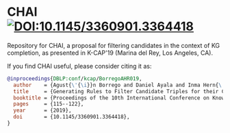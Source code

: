 # CHAI [![DOI:10.1145/3360901.3364418](https://zenodo.org/badge/DOI/10.1145/3360901.3364418.svg)](https://doi.org/10.1145/3360901.3364418)
Repository for CHAI, a proposal for filtering candidates in the context of KG completion, as presented in K-CAP'19 (Marina del Rey, Los Angeles, CA).

If you find CHAI useful, please consider citing it as:

```bibtex
@inproceedings{DBLP:conf/kcap/BorregoAHR019,
  author    = {Agust{\'{\i}}n Borrego and Daniel Ayala and Inma Hern{\'{a}}ndez and Carlos R. Rivero and David Ruiz},
  title     = {Generating Rules to Filter Candidate Triples for their Correctness Checking by Knowledge Graph Completion Techniques},
  booktitle = {Proceedings of the 10th International Conference on Knowledge Capture, {K-CAP} 2019, Marina Del Rey, CA, USA, November 19-21, 2019},
  pages     = {115--122},
  year      = {2019},
  doi       = {10.1145/3360901.3364418},
}
```
